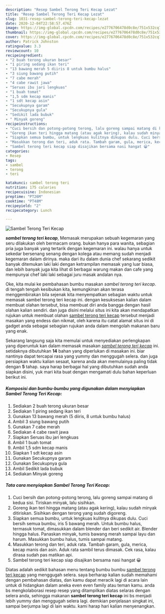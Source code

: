 ```yaml
---
description: "Resep Sambel Terong Teri Kecap Lezat"
title: "Resep Sambel Terong Teri Kecap Lezat"
slug: 1031-resep-sambel-terong-teri-kecap-lezat
date: 2020-12-04T22:58:57.476Z
image: https://img-global.cpcdn.com/recipes/e2776706478d0c8e/751x532cq70/sambel-terong-teri-kecap-foto-resep-utama.jpg
thumbnail: https://img-global.cpcdn.com/recipes/e2776706478d0c8e/751x532cq70/sambel-terong-teri-kecap-foto-resep-utama.jpg
cover: https://img-global.cpcdn.com/recipes/e2776706478d0c8e/751x532cq70/sambel-terong-teri-kecap-foto-resep-utama.jpg
author: Patrick Johnston
ratingvalue: 3.3
reviewcount: 10
recipeingredient:
- "2 buah terong ukuran besar"
- "1 piring sedang ikan teri"
- "13 bawang merah 5 diiris 8 untuk bumbu halus"
- "3 siung bawang putih"
- "7 cabe merah"
- "4 cabe rawit jawa"
- "Seruas ibu jari lengkuas"
- "1 buah tomat"
- "1,5 sdm kecap manis"
- "1 sdt kecap asin"
- "Secukupnya garam"
- "Secukupnya gula"
- "Sedikit lada bubuk"
- " Minyak goreng"
recipeinstructions:
- "Cuci bersih dan potong-potong terong, lalu goreng sampai matang di kedua sisi. Tiriskan minyak, lalu sisihkan."
- "Goreng ikan teri hingga matang (atau agak kering), kalau sudah minyak ditiriskan. Sisihkan dengan terong yang sudah digoreng."
- "Siapkan semua bumbu, untuk lengkuas kulitnya dikupas dulu. Cuci bersih semua bumbu, iris 5 bawang merah. Untuk bumbu halus, termasuk tomat, dimasukkan dalam blender dan beri sedikit air. Blender hingga halus. Panaskan minyak, tumis bawang merah sampai layu dan harum. Masukkan bumbu halus, tumis sampai matang."
- "Masukkan terong dan teri, aduk rata. Tambah garam, gula, merica, kecap manis dan asin. Aduk rata sambil terus dimasak. Cek rasa, kalau dirasa sudah pas matikan api."
- "Sambel terong teri kecap siap disajikan bersama nasi hangat 😀"
categories:
- Resep
tags:
- sambel
- terong
- teri

katakunci: sambel terong teri 
nutrition: 175 calories
recipecuisine: Indonesian
preptime: "PT26M"
cooktime: "PT48M"
recipeyield: "2"
recipecategory: Lunch

---
```



![Sambel Terong Teri Kecap](https://img-global.cpcdn.com/recipes/e2776706478d0c8e/751x532cq70/sambel-terong-teri-kecap-foto-resep-utama.jpg)

<b><i>sambel terong teri kecap</i></b>, Memasak merupakan sebuah kegemaran yang seru dilakukan oleh bermacam orang. bukan hanya para wanita, sebagian pria juga banyak yang tertarik dengan kegemaran ini. walau hanya untuk sekedar bersenang senang dengan kolega atau memang sudah menjadi kegemaran dalam dirinya. maka dari itu dalam dunia chef sekarang sedikit banyak ditemukan laki laki dengan ketrampilan memasak yang luar biasa, dan lebih banyak juga kita lihat di berbagai warung makan dan cafe yang mempunyai chef laki laki sebagai juru masak andalan nya.



Oke, kita mulai ke pembahasan bumbu masakan <i>sambel terong teri kecap</i>. di tengah tengah kesibukan kita, kemungkinan akan terasa menggembirakan bila sejenak kita menyempatkan sebagian waktu untuk memasak sambel terong teri kecap ini. dengan kesuksesan kalian dalam membuat olahan tersebut, bisa membuat diri anda bangga dengan hasil olahan kalian sendiri. dan juga disini melalui situs ini kita akan mendapatkan rujukan untuk membuat olahan <u>sambel terong teri kecap</u> tersebut menjadi masakan yang endess dan nikmat, oleh karena itu catat alamat situs ini di gadget anda sebagai sebagian rujukan anda dalam mengolah makanan baru yang enak.


Sekarang langsung saja kita memulai untuk menyediakan perlengkapan yang diperuntuk kan dalam memasak masakan <u><i>sambel terong teri kecap</i></u> ini. setidaknya dibutuhkan <b>14</b> bahan yang diperlukan di masakan ini. biar nantinya dapat tercapai rasa yang yummy dan menggugah selera. dan juga persiapkan waktu kalian sesaat, karena anda akan memulainya paling tidak dengan <b>5</b> tahap. saya harap berbagai hal yang dibutuhkan sudah anda siapkan disini, yuk mari kita buat dengan mengamati dulu bahan keperluan berikut ini.

<!--inarticleads1-->

##### Komposisi dan bumbu-bumbu yang digunakan dalam menyiapkan Sambel Terong Teri Kecap:

1. Sediakan 2 buah terong ukuran besar
1. Sediakan 1 piring sedang ikan teri
1. Gunakan 13 bawang merah (5 diiris, 8 untuk bumbu halus)
1. Ambil 3 siung bawang putih
1. Gunakan 7 cabe merah
1. Sediakan 4 cabe rawit jawa
1. Siapkan Seruas ibu jari lengkuas
1. Ambil 1 buah tomat
1. Ambil 1,5 sdm kecap manis
1. Siapkan 1 sdt kecap asin
1. Gunakan Secukupnya garam
1. Gunakan Secukupnya gula
1. Ambil Sedikit lada bubuk
1. Sediakan  Minyak goreng




<!--inarticleads2-->

##### Tata cara menyiapkan Sambel Terong Teri Kecap:

1. Cuci bersih dan potong-potong terong, lalu goreng sampai matang di kedua sisi. Tiriskan minyak, lalu sisihkan.
1. Goreng ikan teri hingga matang (atau agak kering), kalau sudah minyak ditiriskan. Sisihkan dengan terong yang sudah digoreng.
1. Siapkan semua bumbu, untuk lengkuas kulitnya dikupas dulu. Cuci bersih semua bumbu, iris 5 bawang merah. Untuk bumbu halus, termasuk tomat, dimasukkan dalam blender dan beri sedikit air. Blender hingga halus. Panaskan minyak, tumis bawang merah sampai layu dan harum. Masukkan bumbu halus, tumis sampai matang.
1. Masukkan terong dan teri, aduk rata. Tambah garam, gula, merica, kecap manis dan asin. Aduk rata sambil terus dimasak. Cek rasa, kalau dirasa sudah pas matikan api.
1. Sambel terong teri kecap siap disajikan bersama nasi hangat 😀




Diatas adalah sedikit bahasan menu tentang bumbu bumbu <u>sambel terong teri kecap</u> yang menggugah selera. saya berharap kalian sudah memahami dengan pembahasan diatas, dan kamu dapat meracik lagi di acara lain untuk di hidangkan dalam aneka even even family atau teman kamu. anda bs mengkolaborasi resep resep yang ditampilkan diatas selaras dengan selera anda, sehingga makanan <b>sambel terong teri kecap</b> ini bs menjadi lebih yummy dan menggugah selera lagi. demikian penjelasan singkat ini, sampai berjumpa lagi di lain waktu. kami harap hari kalian menyenangkan.
